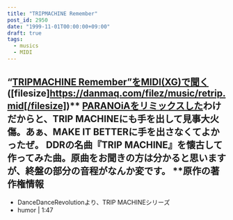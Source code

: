 ```yaml
---
title: "TRIPMACHINE Remember"
post_id: 2950
date: "1999-11-01T00:00:00+09:00"
draft: true
tags:
  - musics
  - MIDI
---
```



## “[TRIPMACHINE Remember”をMIDI(XG)で聞く](https://danmaq.com/filez/music/retrip.mid) ([filesize]https://danmaq.com/filez/music/retrip.mid[/filesize])** [PARANOiAをリミックスした](https://danmaq.com/2942)わけだからと、TRIP MACHINEにも手を出して見事大火傷。あぁ、MAKE IT BETTERに手を出さなくてよかったぜ。 DDRの名曲『TRIP MACHINE』を懐古して作ってみた曲。原曲をお聞きの方は分かると思いますが、終盤の部分の音程がなんか変です。  **原作の著作権情報

  * DanceDanceRevolutionより、TRIP MACHINEシリーズ
  * humor | 1:47
